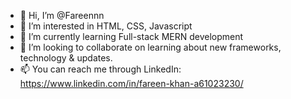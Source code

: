 - 👋 Hi, I’m @Fareennn
- 👀 I’m interested in HTML, CSS, Javascript
- 🌱 I’m currently learning Full-stack MERN development 
- 💞️ I’m looking to collaborate on learning about new frameworks, technology & updates.
- 📫 You can reach me through LinkedIn: https://www.linkedin.com/in/fareen-khan-a61023230/

<!---
Fareennn/Fareennn is a ✨ special ✨ repository because its `README.md` (this file) appears on your GitHub profile.
You can click the Preview link to take a look at your changes.
--->
